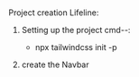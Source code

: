 #

Project creation Lifeline:

1. Setting up the project
   cmd--:

   - npx tailwindcss init -p

2. create the Navbar
